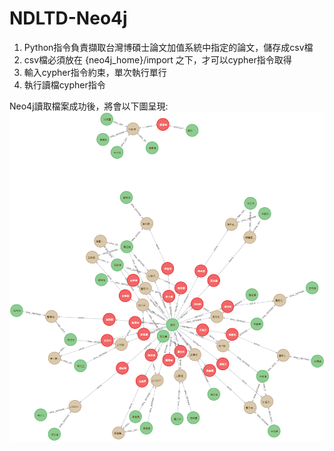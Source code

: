 # NDLTD-Neo4j

1. Python指令負責擷取台灣博碩士論文加值系統中指定的論文，儲存成csv檔
2. csv檔必須放在 {neo4j_home}/import 之下，才可以cypher指令取得
3. 輸入cypher指令約束，單次執行單行
4. 執行讀檔cypher指令

Neo4j讀取檔案成功後，將會以下圖呈現:
![image](https://github.com/weat0212/NDLTD-Neo4j/blob/main/graph.png)

